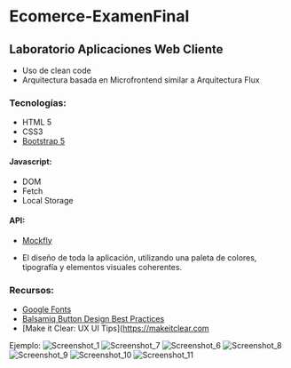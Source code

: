 # Ecomerce-ExamenFinal

## Laboratorio Aplicaciones Web Cliente

- Uso de clean code
- Arquitectura basada en Microfrontend similar a Arquitectura Flux

### Tecnologías:
- HTML 5
- CSS3  
- [Bootstrap 5](https://getbootstrap.com/)

#### Javascript: 
- DOM
- Fetch
- Local Storage

#### API:
- [Mockfly](https://app.mockfly.dev/)

- El diseño de toda la aplicación, utilizando una paleta de colores, tipografía y elementos visuales coherentes.

### Recursos:
- [Google Fonts](https://fonts.google.com/)
- [Balsamiq Button Design Best Practices](https://balsamiq.com/learn/articles/button-design-best-practices/)
- [Make it Clear: UX UI Tips](https://makeitclear.com

Ejemplo:
![Screenshot_1](https://github.com/user-attachments/assets/b5584646-0bc7-43b2-8168-00f9a4116acc)
![Screenshot_7](https://github.com/user-attachments/assets/2ea7c7d6-7634-495a-9a1a-b892b40b0428)
![Screenshot_6](https://github.com/user-attachments/assets/906d8609-dfb1-48fb-8080-d83dd745f212)
![Screenshot_8](https://github.com/user-attachments/assets/b27af218-3f5d-40bb-a145-d307a9c98bcf)
![Screenshot_9](https://github.com/user-attachments/assets/688bf895-e2a5-4ce0-8cd1-559bae288579)
![Screenshot_10](https://github.com/user-attachments/assets/87bd1f2e-c9d5-496e-b8fc-aac2c5d5aff3)
![Screenshot_11](https://github.com/user-attachments/assets/215451c3-2736-41d8-831c-343170f6d5b3)
